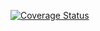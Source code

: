 [![Coverage Status](https://coveralls.io/repos/github/GGWPs/Adder/badge.svg?branch=master)](https://coveralls.io/github/GGWPs/Adder?branch=master)

